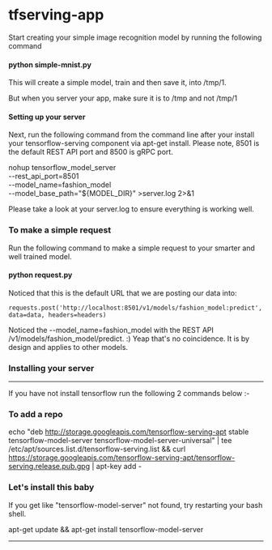 # tfserving-app

Start creating your simple image recognition model by running the following command 

#### python simple-mnist.py

This will create a simple model, train and then save it, into /tmp/1. 

But when you server your app, make sure it is to /tmp and not /tmp/1

#### Setting up your server

Next, run the following command from the command line after your install your tensorflow-serving component via apt-get install. Please note, 8501 is the default REST API port and 8500 is gRPC port.


 nohup tensorflow_model_server \
  --rest_api_port=8501 \
  --model_name=fashion_model \
  --model_base_path="${MODEL_DIR}" >server.log 2>&1

 Please take a look at your server.log to ensure everything is working well. 

### To make a simple request

Run the following command to make a simple request to your smarter and well trained model. 

#### python request.py


Noticed that this is the default URL that we are posting our data into: 

    requests.post('http://localhost:8501/v1/models/fashion_model:predict', data=data, headers=headers)

Noticed the --model_name=fashion_model with the REST API /v1/models/fashion_model/predict. :) 
Yeap that's no coincidence. It is by design and applies to other models.


### Installing your server 

 --------------------------------------------------------------------------

If you have not install tensorflow run the following 2 commands below :- 

### To add a repo 

echo "deb http://storage.googleapis.com/tensorflow-serving-apt stable tensorflow-model-server tensorflow-model-server-universal" | tee /etc/apt/sources.list.d/tensorflow-serving.list && curl https://storage.googleapis.com/tensorflow-serving-apt/tensorflow-serving.release.pub.gpg | apt-key add -


### Let's install this baby

If you get like "tensorflow-model-server" not found, try restarting your bash shell. 

apt-get update && apt-get install tensorflow-model-server

--------------------------------------------------------------------------
